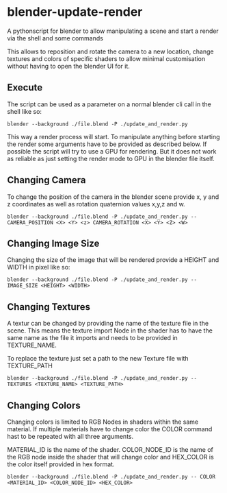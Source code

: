 # blender-update-render
A pythonscript for blender to allow manipulating a scene and start a render via the shell and some commands

This allows to reposition and rotate the camera to a new location, change textures and colors of specific shaders to allow minimal customisation without having to open the blender UI for it. 

## Execute

The script can be used as a parameter on a normal blender cli call in the shell like so:

```shell
blender --background ./file.blend -P ./update_and_render.py
```

This way a render process will start. To manipulate anything before starting the render some arguments have to be provided as described below. If possible the script will try to use a GPU for rendering. But it does not work as reliable as just setting the render mode to GPU in the blender file itself.

## Changing Camera

To change the position of the camera in the blender scene provide x, y and z coordinates as well as rotation quaternion values x,y,z and w.

```shell
blender --background ./file.blend -P ./update_and_render.py -- CAMERA_POSITION <X> <Y> <z> CAMERA_ROTATION <X> <Y> <Z> <W>
```

## Changing Image Size

Changing the size of the image that will be rendered provide a HEIGHT and WIDTH in pixel like so:

```shell
blender --background ./file.blend -P ./update_and_render.py -- IMAGE_SIZE <HEIGHT> <WIDTH>
```

## Changing Textures

A textur can be changed by providing the name of the texture file in the scene. This means the texture import Node in the shader has to have the same name as the file it imports and needs to be provided in TEXTURE_NAME.

To replace the texture just set a path to the new Texture file with TEXTURE_PATH

```shell
blender --background ./file.blend -P ./update_and_render.py -- TEXTURES <TEXTURE_NAME> <TEXTURE_PATH>
```

## Changing Colors

Changing colors is limited to RGB Nodes in shaders within the same material. If multiple materials have to change color the COLOR command hast to be repeated with all three arguments. 

MATERIAL_ID is the name of the shader. COLOR_NODE_ID is the name of the RGB node inside the shader that will change color and HEX_COLOR is the color itself provided in hex format.

```shell
blender --background ./file.blend -P ./update_and_render.py -- COLOR <MATERIAL_ID> <COLOR_NODE_ID> <HEX_COLOR>
```
